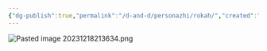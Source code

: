 ```yaml
---
{"dg-publish":true,"permalink":"/d-and-d/personazhi/rokah/","created":"2024-02-19T19:15:29.041+03:00","updated":"2023-12-26T14:53:16.736+03:00"}
---
```



![Pasted image 20231218213634.png](/img/user/img/Pasted%20image%2020231218213634.png)